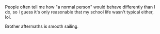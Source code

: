 People often tell me how "a normal person" would behave differently than I do, so I guess it's only reasonable that my school life wasn't typical either, lol.

Brother aftermaths is smooth sailing.
